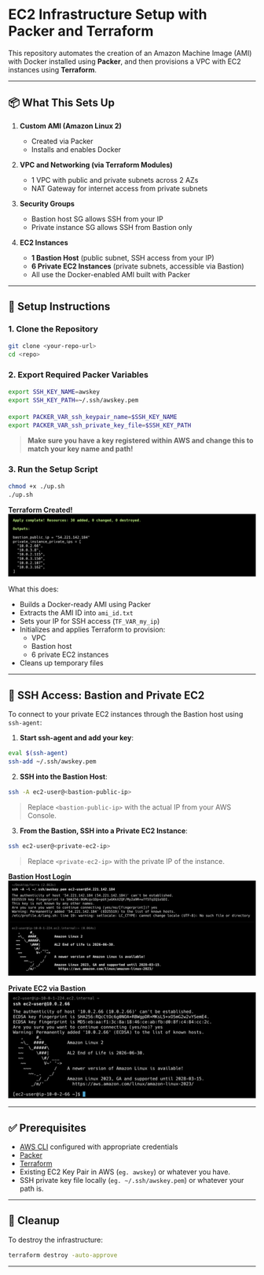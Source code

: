 # EC2 Infrastructure Setup with Packer and Terraform

This repository automates the creation of an Amazon Machine Image (AMI) with Docker installed using **Packer**, and then provisions a VPC with EC2 instances using **Terraform**.

---

## 📦 What This Sets Up

1. **Custom AMI (Amazon Linux 2)**  
   - Created via Packer  
   - Installs and enables Docker

2. **VPC and Networking (via Terraform Modules)**  
   - 1 VPC with public and private subnets across 2 AZs  
   - NAT Gateway for internet access from private subnets

3. **Security Groups**  
   - Bastion host SG allows SSH from your IP  
   - Private instance SG allows SSH from Bastion only

4. **EC2 Instances**  
   - **1 Bastion Host** (public subnet, SSH access from your IP)  
   - **6 Private EC2 Instances** (private subnets, accessible via Bastion)  
   - All use the Docker-enabled AMI built with Packer

---

## 🚀 Setup Instructions

### 1. Clone the Repository

```bash
git clone <your-repo-url>
cd <repo>
```

### 2. Export Required Packer Variables

```bash
export SSH_KEY_NAME=awskey
export SSH_KEY_PATH=~/.ssh/awskey.pem

export PACKER_VAR_ssh_keypair_name=$SSH_KEY_NAME
export PACKER_VAR_ssh_private_key_file=$SSH_KEY_PATH
```

> **Make sure you have a key registered within AWS and change this to match your key name and path!**

### 3. Run the Setup Script

```bash
chmod +x ./up.sh
./up.sh
```
**Terraform Created!**
![Terraform Created](screenshots/created.png)

What this does:
- Builds a Docker-ready AMI using Packer
- Extracts the AMI ID into `ami_id.txt`
- Sets your IP for SSH access (`TF_VAR_my_ip`)
- Initializes and applies Terraform to provision:
  - VPC
  - Bastion host
  - 6 private EC2 instances
- Cleans up temporary files

---

## 🔐 SSH Access: Bastion and Private EC2

To connect to your private EC2 instances through the Bastion host using `ssh-agent`:

1. **Start ssh-agent and add your key**:

```bash
eval $(ssh-agent)
ssh-add ~/.ssh/awskey.pem
```

2. **SSH into the Bastion Host**:

```bash
ssh -A ec2-user@<bastion-public-ip>
```

> Replace `<bastion-public-ip>` with the actual IP from your AWS Console.

3. **From the Bastion, SSH into a Private EC2 Instance**:

```bash
ssh ec2-user@<private-ec2-ip>
```

> Replace `<private-ec2-ip>` with the private IP of the instance.

**Bastion Host Login**  
![Bastion Host Login](screenshots/bastion.png)

**Private EC2 via Bastion**  
![Private EC2 Login](screenshots/private-ec2.png)

---

## ✅ Prerequisites

- [AWS CLI](https://docs.aws.amazon.com/cli/latest/userguide/install-cliv2.html) configured with appropriate credentials
- [Packer](https://developer.hashicorp.com/packer/install)
- [Terraform](https://developer.hashicorp.com/terraform/install)
- Existing EC2 Key Pair in AWS (`eg. awskey`) or whatever you have.
- SSH private key file locally (`eg. ~/.ssh/awskey.pem`) or whatever your path is.

---

## 🧹 Cleanup

To destroy the infrastructure:

```bash
terraform destroy -auto-approve
```

---
